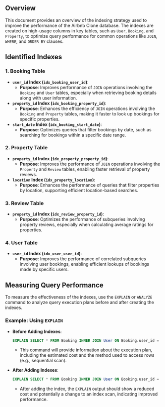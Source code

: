 ## Overview
This document provides an overview of the indexing strategy used to improve the performance of the Airbnb Clone database. The indexes are created on high-usage columns in key tables, such as `User`, `Booking`, and `Property`, to optimize query performance for common operations like `JOIN`, `WHERE`, and `ORDER BY` clauses.

## Identified Indexes

### 1. Booking Table
- **`user_id` Index (`idx_booking_user_id`)**:
  - **Purpose**: Improves performance of `JOIN` operations involving the `Booking` and `User` tables, especially when retrieving booking details along with user information.
- **`property_id` Index (`idx_booking_property_id`)**:
  - **Purpose**: Enhances the efficiency of `JOIN` operations involving the `Booking` and `Property` tables, making it faster to look up bookings for specific properties.
- **`start_date` Index (`idx_booking_start_date`)**:
  - **Purpose**: Optimizes queries that filter bookings by date, such as searching for bookings within a specific date range.

### 2. Property Table
- **`property_id` Index (`idx_property_property_id`)**:
  - **Purpose**: Improves the performance of `JOIN` operations involving the `Property` and `Review` tables, enabling faster retrieval of property reviews.
- **`location` Index (`idx_property_location`)**:
  - **Purpose**: Enhances the performance of queries that filter properties by location, supporting efficient location-based searches.

### 3. Review Table
- **`property_id` Index (`idx_review_property_id`)**:
  - **Purpose**: Optimizes the performance of subqueries involving property reviews, especially when calculating average ratings for properties.

### 4. User Table
- **`user_id` Index (`idx_user_user_id`)**:
  - **Purpose**: Improves the performance of correlated subqueries involving user bookings, enabling efficient lookups of bookings made by specific users.

## Measuring Query Performance
To measure the effectiveness of the indexes, use the `EXPLAIN` or `ANALYZE` command to analyze query execution plans before and after creating the indexes.

### Example: Using `EXPLAIN`
- **Before Adding Indexes**:
  ```sql
  EXPLAIN SELECT * FROM Booking INNER JOIN User ON Booking.user_id = User.user_id;
  ```
  - This command will provide information about the execution plan, including the estimated cost and the method used to access rows (e.g., sequential scan).

- **After Adding Indexes**:
  ```sql
  EXPLAIN SELECT * FROM Booking INNER JOIN User ON Booking.user_id = User.user_id;
  ```
  - After adding the index, the `EXPLAIN` output should show a reduced cost and potentially a change to an index scan, indicating improved performance.

